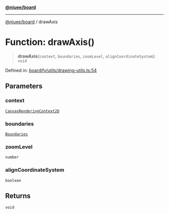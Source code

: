 [**@niuee/board**](../README.md)

***

[@niuee/board](../globals.md) / drawAxis

# Function: drawAxis()

> **drawAxis**(`context`, `boundaries`, `zoomLevel`, `alignCoordinateSystem`): `void`

Defined in: [boardify/utils/drawing-utils.ts:54](https://github.com/niuee/board/blob/e6c1edcccf6525a0cc9088782c7c4653e837f533/src/boardify/utils/drawing-utils.ts#L54)

## Parameters

### context

[`CanvasRenderingContext2D`](https://developer.mozilla.org/docs/Web/API/CanvasRenderingContext2D)

### boundaries

[`Boundaries`](../type-aliases/Boundaries.md)

### zoomLevel

`number`

### alignCoordinateSystem

`boolean`

## Returns

`void`
